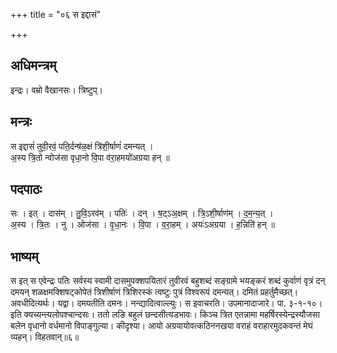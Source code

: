 +++
title = "०६ स इद्दासं"

+++
## अधिमन्त्रम्
इन्द्रः। वम्रो वैखानसः। त्रिष्टुप्।

## मन्त्रः
स इद्दासं॑ तुवी॒रवं॒ पति॒र्दन्ष॑ळ॒क्षं त्रि॑शी॒र्षाणं॑ दमन्यत् ।  
अ॒स्य त्रि॒तो न्वोज॑सा वृधा॒नो वि॒पा व॑रा॒हमयो॑अग्रया हन् ॥

## पदपाठः
सः । इत् । दास॑म् । तु॒वि॒ऽरव॑म् । पतिः॑ । दन् । ष॒ट्ऽअ॒क्षम् । त्रि॒ऽशी॒र्षाण॑म् । द॒म॒न्य॒त् ।  
अ॒स्य । त्रि॒तः । नु । ओज॑सा । वृ॒धा॒नः । वि॒पा । व॒रा॒हम् । अयः॑ऽअग्रया । ह॒न्निति॑ हन् ॥

## भाष्यम्
स इत् स एवेन्द्रः पतिः सर्वस्य स्वामी दासमुपक्शपयितारं तुवीरवं बहुशब्दं सङ्ग्रामे भयङ्करं शब्दं कुर्वाणं वृत्रं दन् दमयन् शळक्षमक्शिषट्कोपेतं त्रिशीर्षाणं त्रिशिरस्कं त्वष्टुः पुत्रं विश्वरूपं दमन्यत्। दमितं प्रहर्तुमैच्छत्। अवधीदित्यर्थः। यद्वा। दमयतीति दमनः। नन्द्यादित्वाल्ल्युः। स इवाचरति। उपमानादाजारे। पा. ३-१-१०। इति क्यच्यन्त्यलोपश्चान्दसः। ततो लङि बहुलं छन्दसीत्यडभावः। किञ्च त्रित एतन्नामा महर्षिरस्येन्द्रस्यौजसा बलेन वृधानो वर्धमानो विपाङ्गुल्या। कीदृश्या। आयो अग्रयायोवत्कठिननखया वराहं वराहारमुदकवन्तं मेघं व्यहन्। विहतवान्॥६॥
